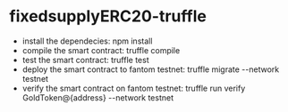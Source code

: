 # fixedsupplyERC20-truffle
+ install the dependecies: npm install
+ compile the smart contract: truffle compile
+ test the smart contract: truffle test
+ deploy the smart contract to fantom testnet: truffle migrate --network testnet
+ verify the smart contract on fantom testnet: truffle run verify GoldToken@{address} --network testnet

